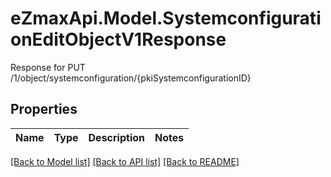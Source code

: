 # eZmaxApi.Model.SystemconfigurationEditObjectV1Response
Response for PUT /1/object/systemconfiguration/{pkiSystemconfigurationID}

## Properties

Name | Type | Description | Notes
------------ | ------------- | ------------- | -------------

[[Back to Model list]](../README.md#documentation-for-models) [[Back to API list]](../README.md#documentation-for-api-endpoints) [[Back to README]](../README.md)

